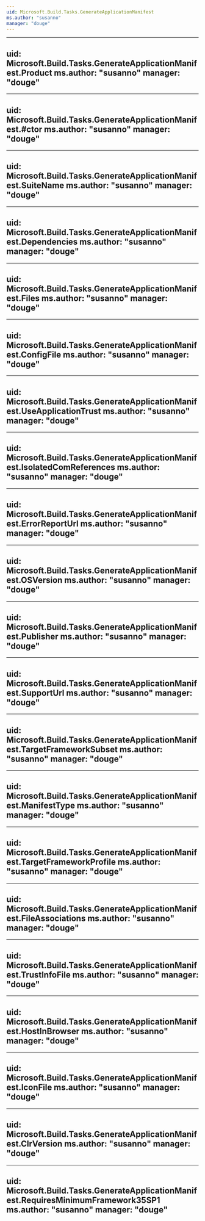 ```yaml
---
uid: Microsoft.Build.Tasks.GenerateApplicationManifest
ms.author: "susanno"
manager: "douge"
---
```


---
uid: Microsoft.Build.Tasks.GenerateApplicationManifest.Product
ms.author: "susanno"
manager: "douge"
---

---
uid: Microsoft.Build.Tasks.GenerateApplicationManifest.#ctor
ms.author: "susanno"
manager: "douge"
---

---
uid: Microsoft.Build.Tasks.GenerateApplicationManifest.SuiteName
ms.author: "susanno"
manager: "douge"
---

---
uid: Microsoft.Build.Tasks.GenerateApplicationManifest.Dependencies
ms.author: "susanno"
manager: "douge"
---

---
uid: Microsoft.Build.Tasks.GenerateApplicationManifest.Files
ms.author: "susanno"
manager: "douge"
---

---
uid: Microsoft.Build.Tasks.GenerateApplicationManifest.ConfigFile
ms.author: "susanno"
manager: "douge"
---

---
uid: Microsoft.Build.Tasks.GenerateApplicationManifest.UseApplicationTrust
ms.author: "susanno"
manager: "douge"
---

---
uid: Microsoft.Build.Tasks.GenerateApplicationManifest.IsolatedComReferences
ms.author: "susanno"
manager: "douge"
---

---
uid: Microsoft.Build.Tasks.GenerateApplicationManifest.ErrorReportUrl
ms.author: "susanno"
manager: "douge"
---

---
uid: Microsoft.Build.Tasks.GenerateApplicationManifest.OSVersion
ms.author: "susanno"
manager: "douge"
---

---
uid: Microsoft.Build.Tasks.GenerateApplicationManifest.Publisher
ms.author: "susanno"
manager: "douge"
---

---
uid: Microsoft.Build.Tasks.GenerateApplicationManifest.SupportUrl
ms.author: "susanno"
manager: "douge"
---

---
uid: Microsoft.Build.Tasks.GenerateApplicationManifest.TargetFrameworkSubset
ms.author: "susanno"
manager: "douge"
---

---
uid: Microsoft.Build.Tasks.GenerateApplicationManifest.ManifestType
ms.author: "susanno"
manager: "douge"
---

---
uid: Microsoft.Build.Tasks.GenerateApplicationManifest.TargetFrameworkProfile
ms.author: "susanno"
manager: "douge"
---

---
uid: Microsoft.Build.Tasks.GenerateApplicationManifest.FileAssociations
ms.author: "susanno"
manager: "douge"
---

---
uid: Microsoft.Build.Tasks.GenerateApplicationManifest.TrustInfoFile
ms.author: "susanno"
manager: "douge"
---

---
uid: Microsoft.Build.Tasks.GenerateApplicationManifest.HostInBrowser
ms.author: "susanno"
manager: "douge"
---

---
uid: Microsoft.Build.Tasks.GenerateApplicationManifest.IconFile
ms.author: "susanno"
manager: "douge"
---

---
uid: Microsoft.Build.Tasks.GenerateApplicationManifest.ClrVersion
ms.author: "susanno"
manager: "douge"
---

---
uid: Microsoft.Build.Tasks.GenerateApplicationManifest.RequiresMinimumFramework35SP1
ms.author: "susanno"
manager: "douge"
---
